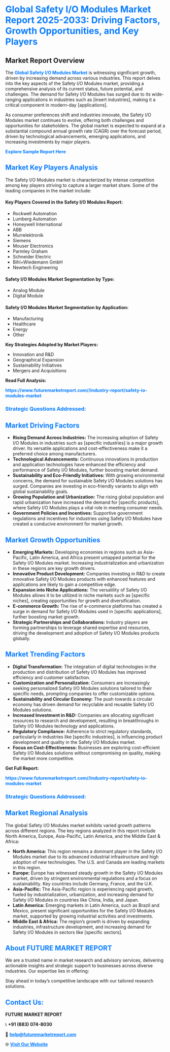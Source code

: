 <h1 style="color: #007BFF;">Global Safety I/O Modules Market Report 2025-2033: Driving Factors, Growth Opportunities, and Key Players</h1>

<section id="overview">
<h2>Market Report Overview</h2>
<p>The <a href="https://www.futuremarketreport.com//industry-report/safety-io-modules-market" style="color: #007BFF; text-decoration: none;"><strong>Global Safety I/O Modules Market</strong></a> is witnessing significant growth, driven by increasing demand across various industries. This report delves into the key aspects of the Safety I/O Modules market, providing a comprehensive analysis of its current status, future potential, and challenges. The demand for Safety I/O Modules has surged due to its wide-ranging applications in industries such as [insert industries], making it a critical component in modern-day [applications].</p>
<p>As consumer preferences shift and industries innovate, the Safety I/O Modules market continues to evolve, offering both challenges and opportunities for stakeholders. The global market is expected to expand at a substantial compound annual growth rate (CAGR) over the forecast period, driven by technological advancements, emerging applications, and increasing investments by major players.</p>
</section>

<section id="overview">
<p><a href="https://www.futuremarketreport.com//request-sample/reportId=81376" style="color: #007BFF; text-decoration: none;"><strong>Explore Sample Report Here</strong></a></p>
</section>

<section id="key-players">
<h2 style="color: #007BFF;">Market Key Players Analysis</h2>
<p>The Safety I/O Modules market is characterized by intense competition among key players striving to capture a larger market share. Some of the leading companies in the market include:</p>
<h4>Key Players Covered in the Safety I/O Modules Report:</h4>
<ul><li>Rockwell Automation</li><li>Lumberg Automation</li><li>Honeywell International</li><li>ABB</li><li>Murrelektronik</li><li>Siemens</li><li>Mouser Electronics</li><li>Parmley Graham</li><li>Schneider Electric</li><li>Bihl+Wiedemann GmbH</li><li>Newtech Engineering</li></ul>
<h4>Safety I/O Modules Market Segmentation by Type:</h4>
<ul><li>Analog Module</li><li>Digital Module</li></ul>

<h4>Safety I/O Modules Market Segmentation by Application:</h4>
<ul><li>Manufacturing</li><li>Healthcare</li><li>Energy</li><li>Other</li></ul>
<p><strong>Key Strategies Adopted by Market Players:</strong></p>
<ul>
<li>Innovation and R&D</li>
<li>Geographical Expansion</li>
<li>Sustainability Initiatives</li>
<li>Mergers and Acquisitions</li>
</ul>
</section>

<section>
<p><strong>Read Full Analysis: </strong></p><a href="https://www.futuremarketreport.com//industry-report/safety-io-modules-market" style="color: #007BFF; text-decoration: none;"><strong>https://www.futuremarketreport.com//industry-report/safety-io-modules-market</strong></a>
<h3 style="color: #007BFF;">Strategic Questions Addressed:</h3>
</section>

<section id="driving-factors">
<h2 style="color: #007BFF;">Market Driving Factors</h2>
<ul>
<li><strong>Rising Demand Across Industries:</strong> The increasing adoption of Safety I/O Modules in industries such as [specific industries] is a major growth driver. Its versatile applications and cost-effectiveness make it a preferred choice among manufacturers.</li>
<li><strong>Technological Advancements:</strong> Continuous innovations in production and application technologies have enhanced the efficiency and performance of Safety I/O Modules, further boosting market demand.</li>
<li><strong>Sustainability and Eco-Friendly Initiatives:</strong> With growing environmental concerns, the demand for sustainable Safety I/O Modules solutions has surged. Companies are investing in eco-friendly variants to align with global sustainability goals.</li>
<li><strong>Growing Population and Urbanization:</strong> The rising global population and rapid urbanization have increased the demand for [specific products], where Safety I/O Modules plays a vital role in meeting consumer needs.</li>
<li><strong>Government Policies and Incentives:</strong> Supportive government regulations and incentives for industries using Safety I/O Modules have created a conducive environment for market growth.</li>
</ul>
</section>

<section id="growth-opportunities">
<h2 style="color: #007BFF;">Market Growth Opportunities</h2>
<ul>
<li><strong>Emerging Markets:</strong> Developing economies in regions such as Asia-Pacific, Latin America, and Africa present untapped potential for the Safety I/O Modules market. Increasing industrialization and urbanization in these regions are key growth drivers.</li>
<li><strong>Innovative Product Development:</strong> Companies investing in R&D to create innovative Safety I/O Modules products with enhanced features and applications are likely to gain a competitive edge.</li>
<li><strong>Expansion into Niche Applications:</strong> The versatility of Safety I/O Modules allows it to be utilized in niche markets such as [specific niches], creating opportunities for growth and diversification.</li>
<li><strong>E-commerce Growth:</strong> The rise of e-commerce platforms has created a surge in demand for Safety I/O Modules used in [specific applications], further boosting market growth.</li>
<li><strong>Strategic Partnerships and Collaborations:</strong> Industry players are forming partnerships to leverage shared expertise and resources, driving the development and adoption of Safety I/O Modules products globally.</li>
</ul>
</section>

<section id="trending-factors">
<h2 style="color: #007BFF;">Market Trending Factors</h2>
<ul>
<li><strong>Digital Transformation:</strong> The integration of digital technologies in the production and distribution of Safety I/O Modules has improved efficiency and customer satisfaction.</li>
<li><strong>Customization and Personalization:</strong> Consumers are increasingly seeking personalized Safety I/O Modules solutions tailored to their specific needs, prompting companies to offer customizable options.</li>
<li><strong>Sustainability and Circular Economy:</strong> The push towards a circular economy has driven demand for recyclable and reusable Safety I/O Modules solutions.</li>
<li><strong>Increased Investment in R&D:</strong> Companies are allocating significant resources to research and development, resulting in breakthroughs in Safety I/O Modules technology and applications.</li>
<li><strong>Regulatory Compliance:</strong> Adherence to strict regulatory standards, particularly in industries like [specific industries], is influencing product development and quality in the Safety I/O Modules market.</li>
<li><strong>Focus on Cost-Effectiveness:</strong> Businesses are exploring cost-efficient Safety I/O Modules solutions without compromising on quality, making the market more competitive.</li>
</ul>
</section>

<section>
<p><strong>Get Full Report: </strong></p><a href="https://www.futuremarketreport.com//industry-report/safety-io-modules-market" style="color: #007BFF; text-decoration: none;"><strong>https://www.futuremarketreport.com//industry-report/safety-io-modules-market</strong></a>
<h3 style="color: #007BFF;">Strategic Questions Addressed:</h3>
</section>


<section id="regional-analysis">
<h2 style="color: #007BFF;">Market Regional Analysis</h2>
<p>The global Safety I/O Modules market exhibits varied growth patterns across different regions. The key regions analyzed in this report include North America, Europe, Asia-Pacific, Latin America, and the Middle East & Africa:</p>
<ul>
<li><strong>North America:</strong> This region remains a dominant player in the Safety I/O Modules market due to its advanced industrial infrastructure and high adoption of new technologies. The U.S. and Canada are leading markets in this region.</li>
<li><strong>Europe:</strong> Europe has witnessed steady growth in the Safety I/O Modules market, driven by stringent environmental regulations and a focus on sustainability. Key countries include Germany, France, and the U.K.</li>
<li><strong>Asia-Pacific:</strong> The Asia-Pacific region is experiencing rapid growth, fueled by industrialization, urbanization, and increasing demand for Safety I/O Modules in countries like China, India, and Japan.</li>
<li><strong>Latin America:</strong> Emerging markets in Latin America, such as Brazil and Mexico, present significant opportunities for the Safety I/O Modules market, supported by growing industrial activities and investments.</li>
<li><strong>Middle East & Africa:</strong> The region’s growth is driven by expanding industries, infrastructure development, and increasing demand for Safety I/O Modules in sectors like [specific sectors].</li>
</ul>
</section>

<footer>
<h2 style="color: #007BFF;">About FUTURE MARKET REPORT</h2>
<p>We are a trusted name in market research and advisory services, delivering actionable insights and strategic support to businesses across diverse industries. Our expertise lies in offering:</p>

<p>Stay ahead in today’s competitive landscape with our tailored research solutions.</p>

<h2 style="color: #007BFF;">Contact Us:</h2>
<p><strong>FUTURE MARKET REPORT</strong></p>
<p>📞 <strong>+91 (883) 074-8030</strong></p>
<p>📧 <strong><a href="mailto:help@futuremarketreport.com" style="color: #007BFF;">help@futuremarketreport.com</a></strong></p>
<p>🌐 <strong><a href="https://www.futuremarketreport.com/" style="color: #007BFF;">Visit Our Website</a></strong></p>
</footer>